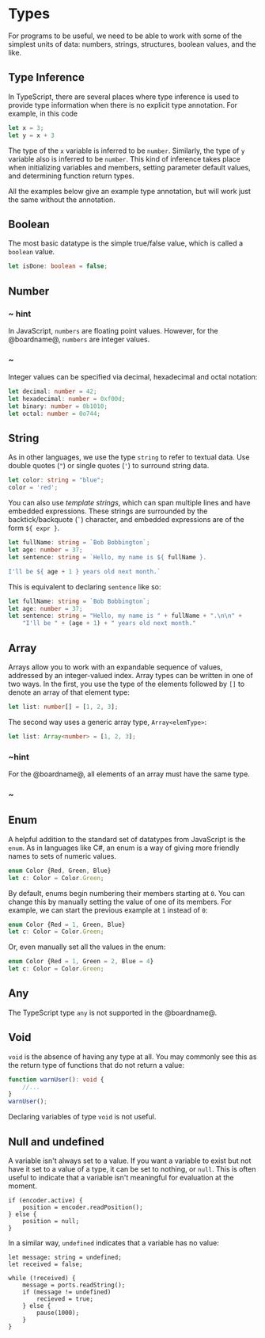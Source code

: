 # Types

For programs to be useful, we need to be able to work with some of the simplest units of data:
numbers, strings, structures, boolean values, and the like.

## Type Inference

In TypeScript, there are several places where type inference is used to provide type information when there is
no explicit type annotation. For example, in this code

```typescript
let x = 3;
let y = x + 3
```

The type of the `x` variable is inferred to be `number`. Similarly, the type of `y` variable also is inferred to be `number`.
This kind of inference takes place when initializing variables and members,
setting parameter default values, and determining function return types.

All the examples below give an example type annotation, but will work just the same without the annotation.

## Boolean

The most basic datatype is the simple true/false value, which is called a `boolean` value.

```typescript
let isDone: boolean = false;
```

## Number

### ~ hint
In JavaScript, `numbers` are floating point values.
However, for the @boardname@, `numbers` are integer values.
### ~

Integer values can be specified via decimal, hexadecimal and octal notation:

```typescript
let decimal: number = 42;
let hexadecimal: number = 0xf00d;
let binary: number = 0b1010;
let octal: number = 0o744;
```

## String

As in other languages, we use the type `string` to refer to textual data.
Use double quotes (`"`) or single quotes (`'`) to surround string data.

```typescript
let color: string = "blue";
color = 'red';
```

You can also use *template strings*, which can span multiple lines and have embedded expressions.
These strings are surrounded by the backtick/backquote (`` ` ``) character, and embedded expressions are of the form `${ expr }`.

```typescript
let fullName: string = `Bob Bobbington`;
let age: number = 37;
let sentence: string = `Hello, my name is ${ fullName }.

I'll be ${ age + 1 } years old next month.`
```

This is equivalent to declaring `sentence` like so:

```typescript
let fullName: string = `Bob Bobbington`;
let age: number = 37;
let sentence: string = "Hello, my name is " + fullName + ".\n\n" +
    "I'll be " + (age + 1) + " years old next month."
```

## Array

Arrays allow you to work with an expandable sequence of values, addressed by an integer-valued index.
Array types can be written in one of two ways.
In the first, you use the type of the elements followed by `[]` to denote an array of that element type:

```typescript
let list: number[] = [1, 2, 3];
```

The second way uses a generic array type, `Array<elemType>`:

```typescript
let list: Array<number> = [1, 2, 3];
```

### ~hint
For the @boardname@, all elements of an array must have the same type.
### ~

## Enum

A helpful addition to the standard set of datatypes from JavaScript is the `enum`.
As in languages like C#, an enum is a way of giving more friendly names to sets of numeric values.

```typescript
enum Color {Red, Green, Blue}
let c: Color = Color.Green;
```

By default, enums begin numbering their members starting at `0`.
You can change this by manually setting the value of one of its members.
For example, we can start the previous example at `1` instead of `0`:

```typescript
enum Color {Red = 1, Green, Blue}
let c: Color = Color.Green;
```

Or, even manually set all the values in the enum:

```typescript
enum Color {Red = 1, Green = 2, Blue = 4}
let c: Color = Color.Green;
```

## Any

The TypeScript type `any` is not supported in the @boardname@.

## Void

`void` is the absence of having any type at all.
You may commonly see this as the return type of functions that do not return a value:

```typescript
function warnUser(): void {
    //...
}
warnUser();
```

Declaring variables of type `void` is not useful.

## Null and undefined

A variable isn't always set to a value. If you want a variable to exist but not have it set to  a value of a type, it can be set to nothing, or `null`. This is often useful to indicate that a variable isn't meaningful for evaluation at the moment.

```typescript-ignore
if (encoder.active) {
    position = encoder.readPosition();
} else {
    position = null;
}
```
In a similar way, `undefined` indicates that a variable has no value:

```typescript-ignore
let message: string = undefined;
let received = false;

while (!received) {
    message = ports.readString();
    if (message != undefined)
        recieved = true;
    } else {
        pause(1000);
    }
}
```